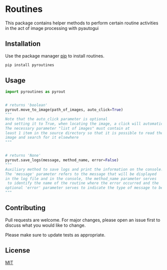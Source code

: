 # Routines

This package contains helper methods to perform certain routine activities in the act of image processing with pyautogui

## Installation

Use the package manager [pip](https://pip.pypa.io/en/stable/) to install routines.

```bash
pip install pyroutines
```

## Usage

```python
import pyroutines as pyrout


# returns 'boolean'
pyrout.move_to_image(path_of_images, auto_click=True)
"""
Note that the auto_click parameter is optional
and setting it to True, when locating the image, a click will automatically be executed.
The necessary parameter "list of images" must contain at
least 1 item in the source directory so that it is possible to read the 
image and search for it elsewhere
"""


# returns 'None'
pyrout.save_logs(message, method_name, error=False)
"""
Auxiliary method to save logs and print the information on the console.
The 'message' parameter refers to the message that will be displayed
in the log file and in the console, the method_name parameter serves
 to identify the name of the routine where the error occurred and the 
optional 'error' parameter serves to indicate the type of message to be displayed
"""


```

## Contributing
Pull requests are welcome. For major changes, please open an issue first to discuss what you would like to change.

Please make sure to update tests as appropriate.

## License
[MIT](https://choosealicense.com/licenses/mit/)